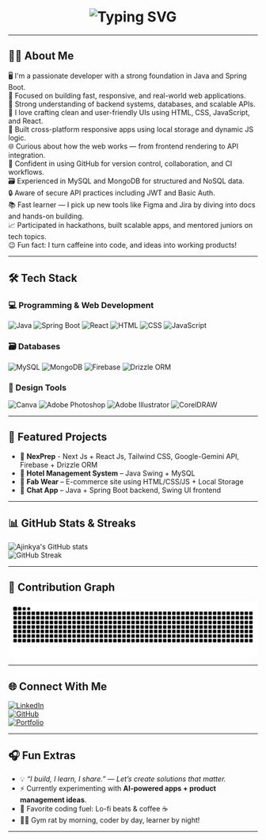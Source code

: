 <!-- Typing Intro Animation -->
<h1 align="center">
  <img src="https://readme-typing-svg.demolab.com?font=Fira+Code&duration=3200&pause=1000&color=007ACC&center=true&vCenter=true&width=720&lines=Hi%2C+I'm+Ajinkya+Dhumal+%F0%9F%91%8B;Full+Stack+Developer+%7C+Java+%26+React;Skilled+in+Spring+Boot%2C+MongoDB%2C+HTML%2C+CSS%2C+JS;Building+Scalable+and+User-Friendly+Web+Apps;Currently+Exploring+Product+Management+%F0%9F%92%BC;Bridging+Tech+%2B+User+Experience+with+Code+/+Strategy" alt="Typing SVG" />
</h1>

---

## 👨‍💻 About Me

🖥️ I'm a passionate developer with a strong foundation in Java and Spring Boot.  
🚀 Focused on building fast, responsive, and real-world web applications.  
🧠 Strong understanding of backend systems, databases, and scalable APIs.  
🎨 I love crafting clean and user-friendly UIs using HTML, CSS, JavaScript, and React.  
📱 Built cross-platform responsive apps using local storage and dynamic JS logic.  
🌐 Curious about how the web works — from frontend rendering to API integration.  
🌳 Confident in using GitHub for version control, collaboration, and CI workflows.  
🗃️ Experienced in MySQL and MongoDB for structured and NoSQL data.  
🔒 Aware of secure API practices including JWT and Basic Auth.  
📚 Fast learner — I pick up new tools like Figma and Jira by diving into docs and hands-on building.  
📈 Participated in hackathons, built scalable apps, and mentored juniors on tech topics.  
😉 Fun fact: I turn caffeine into code, and ideas into working products!  

---

## 🛠️ Tech Stack

### 💻 Programming & Web Development
![Java](https://img.shields.io/badge/Java-007396?style=flat&logo=java&logoColor=white)
![Spring Boot](https://img.shields.io/badge/SpringBoot-6DB33F?style=flat&logo=springboot&logoColor=white)
![React](https://img.shields.io/badge/React-20232A?style=flat&logo=react&logoColor=61DAFB)
![HTML](https://img.shields.io/badge/HTML5-E34F26?style=flat&logo=html5&logoColor=white)
![CSS](https://img.shields.io/badge/CSS3-1572B6?style=flat&logo=css3&logoColor=white)
![JavaScript](https://img.shields.io/badge/JavaScript-F7DF1E?style=flat&logo=javascript&logoColor=black)

### 🗃️ Databases
![MySQL](https://img.shields.io/badge/MySQL-4479A1?style=flat&logo=mysql&logoColor=white)
![MongoDB](https://img.shields.io/badge/MongoDB-4EA94B?style=flat&logo=mongodb&logoColor=white)
![Firebase](https://img.shields.io/badge/Firebase-FFCA28?style=flat&logo=firebase&logoColor=black)
![Drizzle ORM](https://img.shields.io/badge/Drizzle%20ORM-000000?style=flat&logo=drizzle&logoColor=white)

### 🎨 Design Tools
![Canva](https://img.shields.io/badge/Canva-00C4CC?style=flat&logo=canva&logoColor=white)
![Adobe Photoshop](https://img.shields.io/badge/Adobe%20Photoshop-31A8FF?style=flat&logo=adobe-photoshop&logoColor=white)
![Adobe Illustrator](https://img.shields.io/badge/Adobe%20Illustrator-FF9A00?style=flat&logo=adobe-illustrator&logoColor=white)
![CorelDRAW](https://img.shields.io/badge/CorelDRAW-47A141?style=flat&logo=coreldraw&logoColor=white)

---

## 🌟 Featured Projects

- 🤖 **NexPrep** - Next Js + React Js, Tailwind CSS, Google-Gemini API, Firebase + Drizzle ORM  
- 🏨 **Hotel Management System** – Java Swing + MySQL  
- 🛒 **Fab Wear** – E-commerce site using HTML/CSS/JS + Local Storage  
- 💬 **Chat App** – Java + Spring Boot backend, Swing UI frontend  

---

## 📊 GitHub Stats & Streaks  

![Ajinkya's GitHub stats](https://github-readme-stats.vercel.app/api?username=AjinkyaDhumal&show_icons=true&theme=tokyonight)  
![GitHub Streak](https://streak-stats.demolab.com?user=AjinkyaDhumal&theme=tokyonight&border_radius=6)  

---

## 🐍 Contribution Graph  

<picture>
  <source media="(prefers-color-scheme: dark)" srcset="https://github.com/Ajinkyaa2004/Ajinkyaa2004/blob/output/github-snake-dark.svg" />
  <source media="(prefers-color-scheme: light)" srcset="https://github.com/Ajinkyaa2004/Ajinkyaa2004/blob/output/github-snake.svg" />
  <img alt="GitHub Contribution Snake" src="https://github.com/Ajinkyaa2004/Ajinkyaa2004/blob/output/github-snake.svg" />
</picture>



---

## 🌐 Connect With Me  

[![LinkedIn](https://img.shields.io/badge/LinkedIn-0077B5?style=flat&logo=linkedin&logoColor=white)](https://www.linkedin.com/in/ajinkya-dhumal)  
[![GitHub](https://img.shields.io/badge/GitHub-100000?style=flat&logo=github&logoColor=white)](https://github.com/AjinkyaDhumal)  
[![Portfolio](https://img.shields.io/badge/Portfolio-000?style=flat&logo=vercel&logoColor=white)](your-portfolio-link)  

---

## 🎧 Fun Extras  

- 💡 *“I build, I learn, I share.” — Let’s create solutions that matter.*  
- ⚡ Currently experimenting with **AI-powered apps + product management ideas**.  
- 🎵 Favorite coding fuel: Lo-fi beats & coffee ☕  
- 🏋️‍♂️ Gym rat by morning, coder by day, learner by night!  

---
